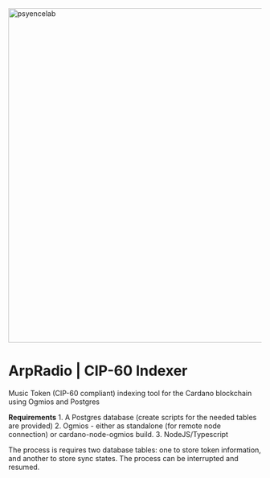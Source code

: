<img width="666" alt="psyencelab" src="https://github.com/user-attachments/assets/e1d10ccd-a411-4d85-9fb0-549f6ca36bcd" />

# ArpRadio | CIP-60 Indexer
Music Token (CIP-60 compliant) indexing tool for the Cardano blockchain using Ogmios and Postgres

**Requirements**
    1. A Postgres database (create scripts for the needed tables are provided)
    2. Ogmios - either as standalone (for remote node connection) or cardano-node-ogmios build.
    3. NodeJS/Typescript

The process is requires two database tables: one to store token information, and another to store sync states.  The process can be interrupted and resumed.


